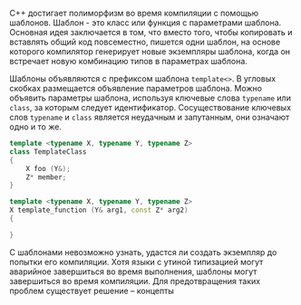 C++ достигает полиморфизм во время компиляции с помощью шаблонов. Шаблон - это класс или функция с параметрами шаблона. Основная идея заключается в том, что вместо того, чтобы копировать и вставлять общий код повсеместно, пишется одни шаблон, на основе которого компилятор генерирует новые экземпляры шаблона, когда он встречает новую комбинацию типов в параметрах шаблона.

Шаблоны объявляются с префиксом шаблона `template<>`. В угловых скобках размещается объявление параметров шаблона. Можно объявить параметры шаблона, используя ключевые слова `typename` или `class`, за которым следует идентификатор. Сосуществование ключевых слов `typename` и `class` является неудачным и запутанным, они означают одно и то же.

```c++
template <typename X, typename Y, typename Z>
class TemplateClass 
{
	X foo (Y&);
    Z* member;
}

template <typename X, typename Y, typename Z>
X template_function (Y& arg1, const Z* arg2)
{

}
```

С шаблонами невозможно узнать, удастся ли создать экземпляр до попытки его компиляции. Хотя языки с утиной типизацией могут аварийное завершиться во время выполнения, шаблоны могут завершиться во время компиляции. Для предотвращения таких проблем существует решение – концепты